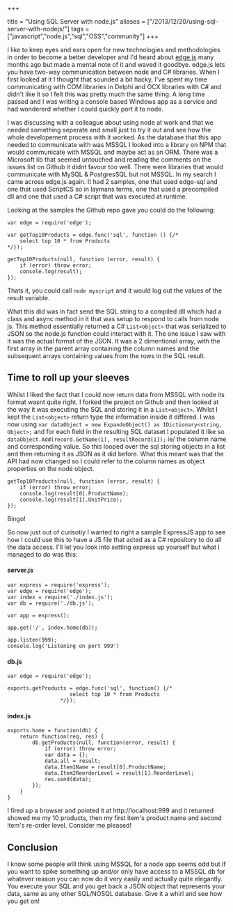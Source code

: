 +++

title = "Using SQL Server with node.js"
aliases = ["/2013/12/20/using-sql-server-with-nodejs/"]
tags = ["javascript","node.js","sql","OSS","community"]
+++

I like to keep eyes and ears open for new technologies and methodologies in order to become a better developer and I'd heard about [edge.js][1] many months ago but made a mental note of it and waved it goodbye.  edge.js lets you have two-way communication between node and C# libraries.  When I first looked at it I thought that sounded a bit hacky, I've spent my time communicating with COM libraries in Delphi and OCX libraries with C# and didn't like it so I felt this was pretty much the same thing.  A long time passed and I was writing a console based Windows app as a service and had wondererd whether I could quickly port it to node.  

I was discussing with a colleague about using node at work and that we needed something seperate and small just to try it out and see how the whole developement process with it worked.  As the database that this app needed to communicate with was MSSQL I looked into a library on NPM that would communicate with MSSQL and maybe act as an ORM.  There was a Microsoft lib that seemed untouched and reading the comments on the issues list on Github it didnt favour too well.  There were libraries that would communicate with MySQL & PostgresSQL but not MSSQL.  In my search I came across edge.js again.  It had 2 samples, one that used edge-sql and one that used ScriptCS so in laymans terms, one that used a precompiled dll and one that used a C# script that was executed at runtime.

<!--more-->

Looking at the samples the Github repo gave you could do the following:

	var edge = require('edge');

	var getTop10Products = edge.func('sql', function () {/*
	    select top 10 * from Products
	*/});

	getTop10Products(null, function (error, result) {
	    if (error) throw error;
	    console.log(result);
	});

Thats it, you could call `node myscript` and it would log out the values of the result variable.  

What this did was in fact send the SQL string to a compiled dll which had a class and async method in it that was setup to respond to calls from node js.  This method essentially returned a C# `List<object>` that was serialized to JSON so the node.js function could interact with it.  The one issue I saw with it was the actual format of the JSON.  It was a 2 dimentional array, with the first array in the parent array containing the column names and the subsequent arrays containing values from the rows in the SQL result.  

## Time to roll up your sleeves

Whilst I liked the fact that I could now return data from MSSQL with node its format wasnt quite right.  I forked the project on Github and then looked at the way it was executing the SQL and storing it in a `List<object>`.  Whilst I kept the `List<object>` return type the information inside it differed.  I was now using `var dataObject = new ExpandoObject() as IDictionary<string, Object>;` and for each field in the resulting SQL dataset I populated it like so `dataObject.Add(record.GetName(i), resultRecord[i]);` ie/ the column name and corresponding value.  So this looped over the sql storing objects in a list and then returning it as JSON as it did before.  What this meant was that the API had now changed so I could refer to the column names as object properties on the node object.

	getTop10Products(null, function (error, result) {
	    if (error) throw error;
	    console.log(result[0].ProductName);
	    console.log(result[1].UnitPrice);
	});

Bingo!

So now just out of curisotiy I wanted to right a sample ExpressJS app to see how I could use this to have a JS file that acted as a C# repository to do all the data access.  I'll let you look into setting express up yourself but what I managed to do was this:

#### server.js

	var express = require('express');
	var edge = require('edge');
	var index = require('./index.js');
	var db = require('./db.js');

	var app = express();

	app.get('/', index.home(db));

	app.listen(999);
	console.log('Listening on port 999')


#### db.js

	var edge = require('edge');

	exports.getProducts = edge.func('sql', function() {/*
					    select top 10 * from Products 
					 */});

#### index.js

	exports.home = function(db) {
	    return function(req, res) {
	        db.getProducts(null, function(error, result) {
	            if (error) throw error;
	            var data = {};
	            data.all = result;
	            data.Item1Name = result[0].ProductName;
	            data.Item2ReorderLevel = result[1].ReorderLevel;
	            res.send(data);
	        });
	    }
	}

I fired up a browser and pointed it at http://localhost:999 and it returned showed me my 10 products, then my first item's product name and second item's re-order level. Consider me pleased!

## Conclusion

I know some people will think using MSSQL for a node app seems odd but if you want to spike something up and/or only have access to a MSSQL db for whatever reason you can now do it very easily and actually quite elegantly.  You execute your SQL and you get back a JSON object that represents your data, same as any other SQL/NOSQL database.  Give it a whirl and see how you get on!


[1]: http://tjanczuk.github.io/edge/#/


